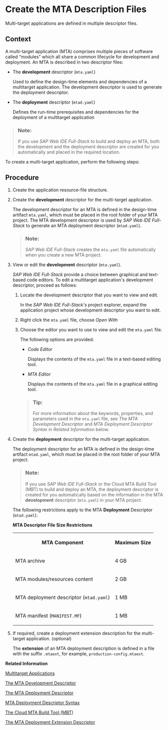 <!-- loioebb42efc880c4276a5f2294063fae0c3 -->

# Create the MTA Description Files

Multi-target applications are defined in multiple descriptor files.



## Context

A multi-target application \(MTA\) comprises multiple pieces of software called “modules” which all share a common lifecycle for development and deployment. An MTA is described in two descriptor files:

-   The **development** descriptor \(`mta.yaml`\)

    Used to define the design-time elements and dependencies of a multitarget application. The development descriptor is used to generate the deployment descriptor.

-   The **deployment** descriptor \(`mtad.yaml`\)

    Defines the run-time prerequisites and dependencies for the deployment of a multitarget application


> ### Note:  
> If you use *SAP Web IDE Full-Stack* to build and deploy an MTA, both the development and the deployment descriptor are created for you automatically and placed in the required location.

To create a multi-target application, perform the following steps:



## Procedure

1.  Create the application resource-file structure.

2.  Create the **development** descriptor for the multi-target application.

    The development descriptor for an MTA is defined in the design-time artifact `mta.yaml`, which must be placed in the root folder of your MTA project. The MTA development descriptor is used by *SAP Web IDE Full-Stack* to generate an MTA deployment descriptor \(`mtad.yaml`\).

    > ### Note:  
    > *SAP Web IDE Full-Stack* creates the `mta.yaml` file automatically when you create a new MTA project.

3.  View or edit the **development** descriptor \(`mta.yaml`\).

    *SAP Web IDE Full-Stack* provide a choice between graphical and text-based code editors. To edit a multitarget application's development descriptor, proceed as follows:

    1.  Locate the development descriptor that you want to view and edit.

        In the *SAP Web IDE Full-Stack's* project explorer, expand the application project whose development descriptor you want to edit.

    2.  Right click the `mta.yaml` file, choose *Open With* 

    3.  Choose the editor you want to use to view and edit the `mta.yaml` file.

        The following options are provided:

        -   *Code Editor*

            Displays the contents of the `mta.yaml` file in a text-based editing tool.

        -   *MTA Editor*

            Displays the contents of the `mta.yaml` file in a graphical editing tool.


        > ### Tip:  
        > For more information about the keywords, properties, and parameters used in the `mta.yaml` file, see *The MTA Development Descriptor* and *MTA Deployment Descriptor Syntax* in *Related Information* below.


4.  Create the **deployment** descriptor for the multi-target application.

    The deployment descriptor for an MTA is defined in the design-time artifact `mtad.yaml`, which must be placed in the root folder of your MTA project.

    > ### Note:  
    > If you use *SAP Web IDE Full-Stack* or the Cloud MTA Build Tool \(MBT\) to build and deploy an MTA, the deployment descriptor is created for you automatically based on the information in the MTA **development** descriptor \(`mta.yaml`\) in your MTA project.

    The following restrictions apply to the MTA **Deployment** Descriptor \(`mtad.yaml`\):

    **MTA Descriptor File Size Restrictions**


    <table>
    <tr>
    <th valign="top">

    MTA Component
    
    </th>
    <th valign="top">

    Maximum Size
    
    </th>
    </tr>
    <tr>
    <td valign="top">
    
    MTA archive
    
    </td>
    <td valign="top">
    
    4 GB
    
    </td>
    </tr>
    <tr>
    <td valign="top">
    
    MTA modules/resources content
    
    </td>
    <td valign="top">
    
    2 GB
    
    </td>
    </tr>
    <tr>
    <td valign="top">
    
    MTA deployment descriptor \(`mtad.yaml`\)
    
    </td>
    <td valign="top">
    
    1 MB
    
    </td>
    </tr>
    <tr>
    <td valign="top">
    
    MTA manifest \(`MANIFEST.MF`\)
    
    </td>
    <td valign="top">
    
    1 MB
    
    </td>
    </tr>
    </table>
    
5.  If required, create a deployment extension description for the multi-target application. \(optional\)

    The **extension** of an MTA deployment description is defined in a file with the suffix `.mtaext`, for example, `production-config.mtaext`.


**Related Information**  


[Multitarget Applications](multitarget-applications-8b55a61.md "Multitarget applications collect multiple modules and resource references in a single, deployable archive.")

[The MTA Development Descriptor](the-mta-development-descriptor-4486ada.md "Multi-target applications are defined in a design-time development descriptor.")

[The MTA Deployment Descriptor](the-mta-deployment-descriptor-33548a7.md "Description of the deployment options for a multitarget application.")

[MTA Deployment Descriptor Syntax](mta-deployment-descriptor-syntax-4050fee.md "Description of an MTA's deployment-related prerequisites and dependencies.")

[The Cloud MTA Build Tool \(MBT\)](the-cloud-mta-build-tool-mbt-1412120.md "A new tool for building deployment archives for multitarget applications (MTA).")

[The MTA Deployment Extension Descriptor](the-mta-deployment-extension-descriptor-51ac525.md "Provide system-specific details that are not known until deployment time.")


